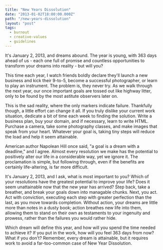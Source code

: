 ```yaml
---
title: "New Years Dissolution"
date: "2013-01-02T18:00:00.000Z"
path: "/new-years-dissolution"
layout: "post"
tags:
  - burnout
  - creative-values
  - guidelines
---
```

It's January 2, 2013, and dreams abound. The year is young, with 363 days ahead of us - each one full of promise and countless opportunities to transform your dreams into reality - but will you?

This time each year, I watch friends boldly declare they'll launch a new business and kick their 9-to-5, become a successful photographer, or learn to play an instrument. The problem is, they never try. As we walk through the next year, our once important goals are tossed out like highway litter, only to be found by the most astitute observers later on.

This is the sad reality, where the only markers indicate failure. Thankfully though, a little effort can change it all. If you truly dislike your current work situation, dedicate a bit of time each week to finding the solution. Write a business plan, buy your domain, and if necessary, learn to write HTML. Purchase a camera, take some photography classes, and make images that speak from your heart. Whatever your goal is, taking tiny steps will reduce the load and help it seem attainable.

American author Napolean Hill once said, "a goal is a dream with a deadline," and I agree. Almost every resolution we make has the potential to positively alter our life in a considerable way, yet we ignore it. The proclamation is simple, but following through, even if the benefits are certainly life-altering, is far more difficult.

It's January 2, 2013, and I ask, what is most important to you? Which of your resolutions have the greatest potential to improve your life? Does it seem unattainable now that the new year has arrived? Step back, take a breather, and break your goals down into managable chunks. Next, you act. Act with conviction, executing each step with greater perfection than the last, as you move towards completion. Without action, your dreams are little more than notes in a dusty book; action breathes new life into them, allowing them to stand on their own as testaments to your ingenuity and prowess, rather than the failures you would rather hide.

Which dream will define this year, and how will you spend the time needed to achieve it? If you put in the work, how will you feel 363 days from now? What if you don't? Remember, every dream is attainable, but it requires work to avoid a far-too-common case of New Year Dissolution.
